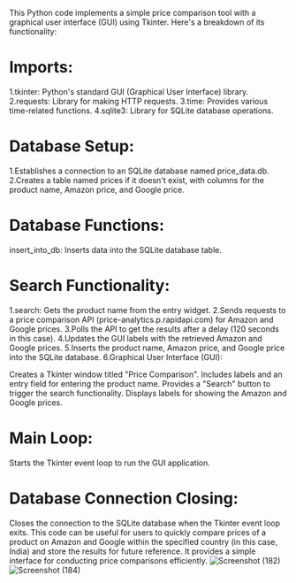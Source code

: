 This Python code implements a simple price comparison tool with a graphical user interface (GUI) using Tkinter. Here's a breakdown of its functionality:

# Imports:
1.tkinter: Python's standard GUI (Graphical User Interface) library. 2.requests: Library for making HTTP requests. 3.time: Provides various time-related functions. 4.sqlite3: Library for SQLite database operations.

# Database Setup:
1.Establishes a connection to an SQLite database named price_data.db. 2.Creates a table named prices if it doesn't exist, with columns for the product name, Amazon price, and Google price.

# Database Functions:
insert_into_db: Inserts data into the SQLite database table.

# Search Functionality:
1.search: Gets the product name from the entry widget. 2.Sends requests to a price comparison API (price-analytics.p.rapidapi.com) for Amazon and Google prices. 3.Polls the API to get the results after a delay (120 seconds in this case). 4.Updates the GUI labels with the retrieved Amazon and Google prices. 5.Inserts the product name, Amazon price, and Google price into the SQLite database. 6.Graphical User Interface (GUI):

Creates a Tkinter window titled "Price Comparison". Includes labels and an entry field for entering the product name. Provides a "Search" button to trigger the search functionality. Displays labels for showing the Amazon and Google prices.

# Main Loop:
Starts the Tkinter event loop to run the GUI application.

# Database Connection Closing:
Closes the connection to the SQLite database when the Tkinter event loop exits. This code can be useful for users to quickly compare prices of a product on Amazon and Google within the specified country (in this case, India) and store the results for future reference. It provides a simple interface for conducting price comparisons efficiently. 
![Screenshot (182)](https://github.com/Sanket3670/pricecomparisontool/assets/144824011/6f645a01-64e3-464e-bdee-b5be44373bf6)
![Screenshot (184)](https://github.com/Sanket3670/pricecomparisontool/assets/144824011/552489b9-8da0-4ebd-a437-588daa8081a9)

